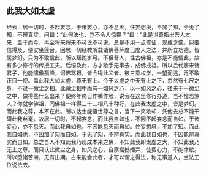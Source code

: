 ##  此我大如太虚

经云：居一切时，不起妄念，于诸妄心，亦不息灭，住妄想境，不加了知，于无了知，不辨真实。问曰：“此何法也，岂不令人惊畏？”曰：“此是世尊指出吾人本来，至于而今，再至将来将来不可说不可说，总是不用一点修证，现成之佛。只要信得及，便安坐莲台。回思一切经教所载诸佛菩萨度己度人之法，并所立功德，皆属梦幻。只为不敢信此，所以蹉跎岁月。不但吾人，往古佛祖，亦是不能信此，故有多少修行的传授工夫。后悟及此，方才歇手无事去，成佛成祖。所以后代唐宋诸君子，他能啸傲孤峰，诃佛骂祖，皆会得此义者。彼三乘权学，一望而逃，再不敢正目一视。盖此我大如太虚，尊无有上。今于太虚之中无有上之下，忽然有七尺之身，不过一微尘之相。此微尘相中而有一如风之心，以一如风之心，往来于一微尘之中，做得些什么出来？便终年终日作嘴作脸，说我在这里修行办道，岂不惶恐煞人？你就学佛祖，同佛祖一样得三十二相八十种好，在此我太虚之中，皆是梦幻。而此我之尊，本不在此。所以达士能悟世尊之言，当下一笑歇却，凭他去总不能干碍此我丝毫。故居一切时，不起妄念。而此我自如也，不因不起妄念而自如。于诸妄心，亦不息灭。而此我自如也，不因能息灭而自如。住妄想境，不加了知。而此我自如也，不因加了知而自如。于无了知，不辨真实。而此我自如也，不因能辨真实而自如。总之吾人不知此我乃现成本来之佛，不知此我即太虚之大，不知此我乃无上之尊。而只认此微尘之身，如风之心，自家摇撼播弄，徒费心力，不能休歇。所以堕诸苦海，无有出期。古来能会此者，才可以谓之得法，称无事道人，坐法王位说法去。
